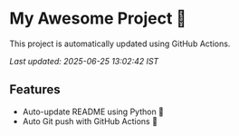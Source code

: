 # My Awesome Project 🚀

This project is automatically updated using GitHub Actions.

_Last updated: 2025-06-25 13:02:42 IST_

## Features
- Auto-update README using Python 🐍
- Auto Git push with GitHub Actions 🤖
